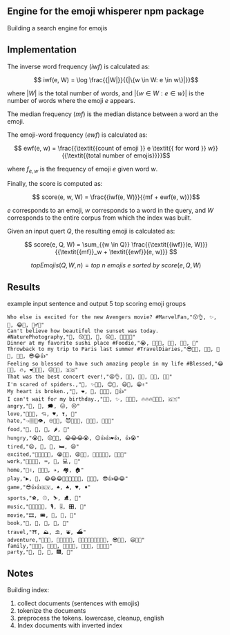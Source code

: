 ## Engine for the emoji whisperer npm package
Building a search engine for emojis

## Implementation
The inverse word frequency ($iwf$) is calculated as:

$$
iwf(e, W) = \log \frac{{|W|}}{{|\{w \in W: e \in w\}|}}$$

where $|W|$ is the total number of words, and $|\{w \in W: e \in w\}|$
is the number of words where the emoji $e$ appears.

The median frequency ($mf$) is the median distance between a word an the
emoji.

The emoji-word frequency ($ewf$) is calculated as:

$$
ewf(e, w) = \frac{{\textit{{count of emoji }} e \textit{{ for word }} w}}{{\textit{{total number of emojis}}}}$$

where $f_{e, w}$ is the frequency of emoji $e$ given word $w$.

Finally, the score is computed as:

$$
score(e, w, W) = \frac{{iwf(e, W)}}{{mf + ewf(e, w)}}$$

$e$ corresponds to an emoji, $w$ corresponds to a word in the query, and
$W$ corresponds to the entire corpus from which the index was built.

Given an input quert $Q$, the resulting emoji is calculated as:

$$
score(e, Q, W) = \sum_{{w \in Q}} \frac{{\textit{{iwf}}(e, W)}}{{\textit{{mf}}_w + \textit{{ewf}}(e, w)}}
$$

$$
\textit{{topEmojis}}(Q, W, n) = \textit{{top }} n \textit{{ emojis }} e \textit{{ sorted by }} \textit{{score}}(e, Q, W)
$$

## Results
example input sentence and output 5 top scoring emoji groups
```
Who else is excited for the new Avengers movie? #MarvelFan,"😙👌, ✨, 🤝, 😂🤣, 🤷‍♂️🙏"
Can't believe how beautiful the sunset was today. #NaturePhotography,"💖, 😙👌🏼, 🔋, 😔🙏, 👌🏼👌🏼"
Dinner at my favorite sushi place #Foodie,"😭, 🙌🙌🙌, 🤞🏽, 👏🏻, 👏"
Throwback to my trip to Paris last summer #TravelDiaries,"😎🤙🏽, 🤘🏽, 🐝✊, 🙌🌅, 😎😂👍"
Feeling so blessed to have such amazing people in my life #Blessed,"😂🙌🏼, 🔥, ❤️🙏🏾💯, 😐✋🏼, 🇸🇴"
That was the best concert ever!,"😩👌, 👌🏽, 🤩🙌, 🤏🏼, 🤚🏼"
I'm scared of spiders.,"🙈, ✨🤞🏼, 😔🤚, 😃👋, 😁✌️"
My heart is broken.,"💙, ❤, 🍃, 🙏🏽😩, 🥰👍"
I can't wait for my birthday.,"💎🙌, ✨, 💪🏾🔥, 🔥🔥🔥🙌🙌🙌, 🇬🇹"
angry,"👺, 💢, 🗯, 😖, 😣"
love,"🙏🏽😃, 💘, ♥, ❣, 🏩"
hate,"👈🏽💯👁, 🙄👎🏼, 😈👌🏻🔥, ✋🏼🙄, 💪🏾💖"
food,"🌭, 🌮, 🌯, 🌶, 🌽"
hungry,"😭🖕, 😔🤚🏽, 😂😂😂😭, 😊👍👍❤️👍, 👍😭"
tired,"😫, 🛀, 🛁, 🛏, 😪"
excited,"🤑👏🏼👏🏼, 😭🙌🏻, 😩🙌🏼, 🤩🙌🏻👏🏻, 🤪🙌🏻"
work,"👏🏼👍🏼, ⌨, 🏢, 💻, 💼"
home,"🏴󠁧󠁢󠁥󠁮󠁧󠁿✌️, 👠👠👠, ✈️, 🏘, 🏠"
play,"▶, 🎴, 😂😂😂👏🏽👏🏽👏🏽, 💯🙌🏽, 😎👍😂😂"
game,"😎👍👍🇸🇻, ♠, ♣, ♥, ♦"
sports,"⚽, ⚾, ⛷, ⛸, 🎱"
music,"👏🏾👏🏾🥺, 🎙, 🎚, 🎛, 🎵"
movie,"🎞, 🎟, 🎥, 🎦, 🎫"
book,"📖, 📔, 📕, 📗, 📘"
travel,"⛩, ⛰, ⛱, ⛲, ⛴"
adventure,"🙏🏽🏈, 🙏🏾👍🏾😎, 🙌🙌🙌💙💙💙🔥🔥🔥, 😎🤙🏼, 😃🙏🏽"
family,"👨‍👩‍👦, 👨‍👨‍👦, 👨‍👨‍👦‍👦, 👨‍👨‍👧, 👨‍👨‍👧‍👦"
party,"🍷, 🍾, 🎁, 🎆, 🎇"
```

## Notes
Building index:
1. collect documents (sentences with emojis)
2. tokenize the documents
3. preprocess the tokens. lowercase, cleanup, english
4. Index documents with inverted index